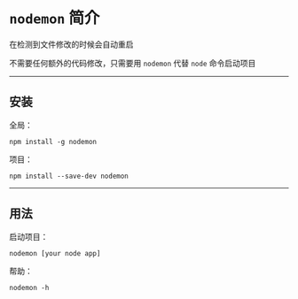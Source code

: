 # `nodemon` 简介	

 在检测到文件修改的时候会自动重启	

 不需要任何额外的代码修改，只需要用 `nodemon` 代替 `node` 命令启动项目	

 ---	

 ## 安装	

 全局：	
```	
npm install -g nodemon	
```	

 项目：	
```	
npm install --save-dev nodemon	
```	

 ---	

 ## 用法	

 启动项目：	
```	
nodemon [your node app]	
```	

 帮助：	
```	
nodemon -h	
```